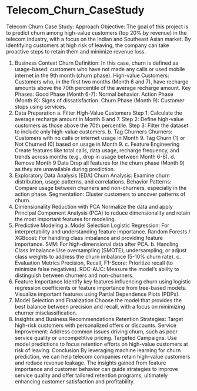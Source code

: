 # Telecom_Churn_CaseStudy

Telecom Churn Case Study: Approach
Objective:
The goal of this project is to predict churn among high-value customers (top 20% by revenue) in the telecom industry, with a focus on the Indian and Southeast Asian market. By identifying customers at high risk of leaving, the company can take proactive steps to retain them and minimize revenue loss.

1. Business Context
Churn Definition: In this case, churn is defined as usage-based: customers who have not made any calls or used mobile internet in the 9th month (churn phase).
High-value Customers: Customers who, in the first two months (Month 6 and 7), have recharge amounts above the 70th percentile of the average recharge amount.
Key Phases:
Good Phase (Month 6-7): Normal behavior.
Action Phase (Month 8): Signs of dissatisfaction.
Churn Phase (Month 9): Customer stops using services.
2. Data Preparation
a. Filter High-Value Customers
Step 1: Calculate the average recharge amount in Month 6 and 7.
Step 2: Define high-value customers as those above the 70th percentile.
Step 3: Filter the dataset to include only high-value customers.
b. Tag Churners
Churners: Customers with no calls or internet usage in Month 9.
Tag Churn (1) or Not Churned (0) based on usage in Month 9.
c. Feature Engineering
Create features like total calls, data usage, recharge frequency, and trends across months (e.g., drop in usage between Month 6-8).
d. Remove Month 9 Data
Drop all features for the churn phase (Month 9) as they are unavailable during prediction.
3. Exploratory Data Analysis (EDA)
Churn Analysis: Examine churn distribution, usage patterns, and correlations.
Behavior Patterns: Compare usage between churners and non-churners, especially in the action phase.
Segmentation: Cluster customers to uncover patterns of churn.
4. Dimensionality Reduction with PCA
Normalize the data and apply Principal Component Analysis (PCA) to reduce dimensionality and retain the most important features for modeling.
5. Predictive Modeling
a. Model Selection
Logistic Regression: For interpretability and understanding feature importance.
Random Forests / XGBoost: For handling class imbalance and providing feature importance.
SVM: For high-dimensional data after PCA.
b. Handling Class Imbalance
Use oversampling (SMOTE), undersampling, or adjust class weights to address the churn imbalance (5-10% churn rate).
c. Evaluation Metrics
Precision, Recall, F1-Score: Prioritize recall (to minimize false negatives).
ROC-AUC: Measure the model’s ability to distinguish between churners and non-churners.
6. Feature Importance
Identify key features influencing churn using logistic regression coefficients or feature importance from tree-based models.
Visualize important features using Partial Dependence Plots (PDPs).
7. Model Selection and Finalization
Choose the model that provides the best balance between precision and recall, with a focus on minimizing churner misclassification.
8. Insights and Business Recommendations
Retention Strategies: Target high-risk customers with personalized offers or discounts.
Service Improvement: Address common issues driving churn, such as poor service quality or uncompetitive pricing.
Targeted Campaigns: Use model predictions to focus retention efforts on high-value customers at risk of leaving.
Conclusion
By leveraging machine learning for churn prediction, we can help telecom companies retain high-value customers and reduce revenue leakage. The insights gained from feature importance and customer behavior can guide strategies to improve service quality and offer tailored retention programs, ultimately enhancing customer satisfaction and profitability.
